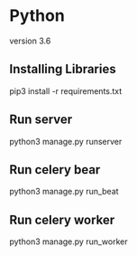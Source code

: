 # Python
version 3.6

## Installing Libraries

pip3 install -r requirements.txt

## Run server

python3 manage.py runserver

## Run celery bear

python3 manage.py run_beat

## Run celery worker

python3 manage.py run_worker